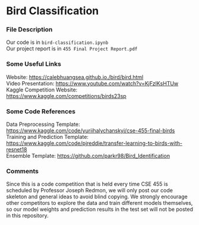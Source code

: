 # Bird Classification

### File Description
Our code is in `bird-classification.ipynb` <br>
Our project report is in `455 Final Project Report.pdf`

### Some Useful Links
Website: https://calebhuangsea.github.io./bird/bird.html <br>
Video Presentation: https://www.youtube.com/watch?v=KjFzlKsHTUw <br>
Kaggle Competition Website: https://www.kaggle.com/competitions/birds23sp

### Some Code References
Data Preprocessing Template: https://www.kaggle.com/code/yuriihalychanskyi/cse-455-final-birds <br>
Training and Prediction Template: https://www.kaggle.com/code/pjreddie/transfer-learning-to-birds-with-resnet18 <br>
Ensemble Template: https://github.com/parkr98/Bird_Identification

### Comments
Since this is a code competition that is held every time CSE 455 is scheduled by Professor Joseph Redmon, we will only post our code skeleton and general ideas to avoid blind copying. We strongly encourage other competitors to explore the data and train different models themselves, so our model weights and prediction results in the test set will not be posted in this repository.

